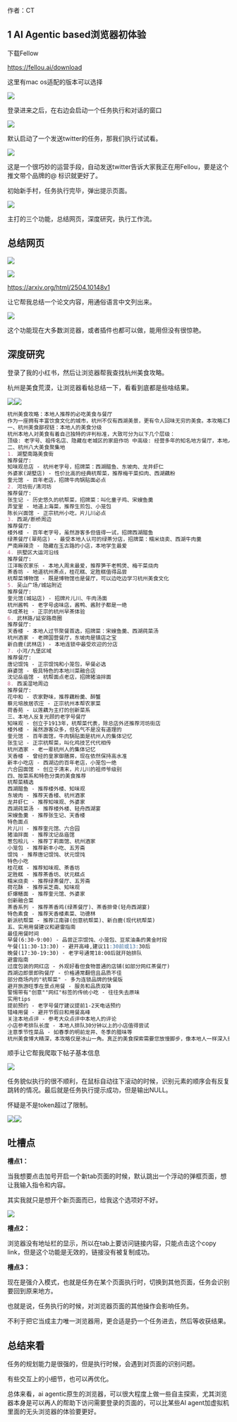 作者：CT

## 1 AI Agentic based浏览器初体验

下载Fellow

https://fellou.ai/download

这里有mac os适配的版本可以选择

![](https://waytoagi.feishu.cn/space/api/box/stream/download/asynccode/?code=YmI4Njk4ZDlkOTc2YjBiNmM4ZTNlMGQwYmFkZDQ4ZmRfOEQyMW5FRUs5aTRrSHdMT3VlYVRqNG1sdlpzSUlTcFZfVG9rZW46UUNZd2JQQlN6b09ZSkd4R0xic2N6WndtbjdmXzE3NDUzMzQyNDY6MTc0NTMzNzg0Nl9WNA)

  

登录进来之后，在右边会启动一个任务执行和对话的窗口

![](https://waytoagi.feishu.cn/space/api/box/stream/download/asynccode/?code=NmYxOTZiY2YzMWM4NGNjNDc1NGMxZTAyZjA1Yzg1ZDlfTmdQRVpOWWF4bmxIejFIeGNpS2lkeEVYVWVvdFhIS3RfVG9rZW46Rk9GRWJDWEVjb1RCaGd4NGF5ZGNTTjJ0bjRkXzE3NDUzMzQyNDY6MTc0NTMzNzg0Nl9WNA)

默认启动了一个发送twitter的任务，那我们执行试试看。

![](https://waytoagi.feishu.cn/space/api/box/stream/download/asynccode/?code=MTk4ZTVlNGUzMzI1MzdiYWZkOGQ1ZDEyMjM2NDljZTZfcks2bTh5QU1vQUlNSDc2TWxBT012TGh5emt0R1Iyb2VfVG9rZW46TUtuS2J6Z3Zhb3N0UEF4b2V6QWNQRUNzbmh6XzE3NDUzMzQyNDY6MTc0NTMzNzg0Nl9WNA)

  

这是一个很巧妙的运营手段，自动发送twitter告诉大家我正在用Fellou，要是这个推文带个品牌的@ 标识就更好了。

初始新手村，任务执行完毕，弹出提示页面。

![](https://waytoagi.feishu.cn/space/api/box/stream/download/asynccode/?code=NDFjY2M4YjUzNjZmYjU2YTlhNTc0M2U3ZThkYjM0ODNfbjFzSWJDUDNHbjEySjhUdkt1Z0pPM29kSVJITHg5RjRfVG9rZW46TDhjOWJXNjl0b1d6amN4aTNXbWNneTdybnFTXzE3NDUzMzQyNDY6MTc0NTMzNzg0Nl9WNA)

  

主打的三个功能，总结网页，深度研究，执行工作流。

  

  

  

  

## 总结网页

![](https://waytoagi.feishu.cn/space/api/box/stream/download/asynccode/?code=ZWY0Mjg4MDdlNGI4ZDU1NmU2YzBiMGQxOWVhODc1N2NfWmhoQjFzOEdpRVRzc0dtR2NXa3I0V21OYTRoYzF6SlBfVG9rZW46TFROQWJ0OHBLb3hoRER4dG5zSGNJNVV4bmliXzE3NDUzMzQyNDY6MTc0NTMzNzg0Nl9WNA)

![](https://waytoagi.feishu.cn/space/api/box/stream/download/asynccode/?code=NjlmY2FkZDY2YmQ0YWUxNGEwOWI1NGZhYTJlOWJlYTlfcTJxa0R3UkJSWTU4eFN1R3JRZE1RWnZtUkhkV2dNTEZfVG9rZW46WWRXOGJMd01Xb3VCYkh4Sjl5TWN1MzdpbjhkXzE3NDUzMzQyNDY6MTc0NTMzNzg0Nl9WNA)

https://arxiv.org/html/2504.10148v1

让它帮我总结一个论文内容，用通俗语言中文列出来。

![](https://waytoagi.feishu.cn/space/api/box/stream/download/asynccode/?code=MzQ3OWU3NzNmNTEwMzgxMGRkNGQ2Njg1OTY1N2U5YTRfOGNFN0FTZXNVRlBxdGNMODVRWVpRVVMxS3RLdjV4WEpfVG9rZW46RFBHcWJEdzF1bzhQSEp4R2NzaWNhSkVBbnVQXzE3NDUzMzQyNDY6MTc0NTMzNzg0Nl9WNA)

这个功能现在大多数浏览器，或者插件也都可以做，能用但没有很惊艳。

  

## 深度研究

登录了我的小红书，然后让浏览器帮我查找杭州美食攻略。

杭州是美食荒漠，让浏览器看帖总结一下，看看到底都是些啥结果。

![](https://waytoagi.feishu.cn/space/api/box/stream/download/asynccode/?code=YTJlMjZhM2Q1Y2IyMTI2ZmNkYWEzYWEyNmE5ZGZhMGNfb2VFWXlibnZHTWhGenVKV2syMUozbWJJdmo0MTFDUTNfVG9rZW46VHIyeWJNeXFzb3RrVk54OHc3RmNwd1habkljXzE3NDUzMzQyNDY6MTc0NTMzNzg0Nl9WNA)![](https://waytoagi.feishu.cn/space/api/box/stream/download/asynccode/?code=NzJlMGEyOWY5ZGVlMDliZjUxZjY1YmY4MDc1ZDYzYjBfczljY0VlUnpoMmx3a091UkZZZ0tCUjVNUGQ2SFN4dGRfVG9rZW46QU0zRmJieWxvb29ZZVJ4UTZYc2NXaG9Nbm9nXzE3NDUzMzQyNDY6MTc0NTMzNzg0Nl9WNA)

  

```markdown
杭州美食攻略：本地人推荐的必吃美食与餐厅
作为一座拥有丰富饮食文化的城市，杭州不仅有西湖美景，更有令人回味无穷的美食。本攻略汇集了多位杭州本地人的真实推荐，带你绕开网红打卡点，体验真正的杭州味道。
一、杭州美食鄙视链：本地人的美食分级
杭州本地人对美食有着自己独特的评判标准，大致可分为以下几个层级：
顶级: 老字号、祖传名店、隐藏在老城区的家庭作坊 中高级: 经营多年的知名地方餐厅，本地人常光顾 中级: 有特色但略显商业化的地方菜馆 低级: 过度包装的网红店，外地连锁品牌的"杭州特色"
二、杭州八大美食聚集地
1. 湖墅南路美食街
推荐餐厅:
知味观总店 - 杭州老字号，招牌菜：西湖醋鱼、东坡肉、龙井虾仁
外婆家(湖墅店) - 性价比高的经典杭帮菜，推荐梅干菜扣肉、西湖藕粉
奎元馆 - 百年老店，招牌牛肉锅贴面必点
2. 河坊街/清河坊
推荐餐厅:
张生记 - 历史悠久的杭帮菜，招牌菜：叫化童子鸡、宋嫂鱼羹
弄堂里 - 地道上海菜，推荐生煎包、小笼包
陈长兴面馆 - 正宗杭州小吃，片儿川必点
3. 西湖/断桥周边
推荐餐厅:
楼外楼 - 百年老字号，虽然游客多但值得一试，招牌西湖醋鱼
绿茶餐厅(翠苑店) - 最受本地人认可的绿茶分店，招牌菜：糯米烧卖、西湖牛肉羹
严南麻辣烫 - 隐藏在玉古路的小店，本地学生最爱
4. 拱墅区大运河沿线
推荐餐厅:
江洋畈农家乐 - 本地人周末最爱，推荐笋干老鸭煲、梅干菜烧肉
茶香坊 - 地道杭州茶点，桂花糕、定胜糕值得品尝
杭帮菜博物馆 - 既是博物馆也是餐厅，可以边吃边学习杭州美食文化
5. 吴山广场/城站附近
推荐餐厅:
奎元馆(城站店) - 招牌片儿川、牛肉汤面
杭州酱鸭 - 老字号卤味店，酱鸭、酱肘子都是一绝
华成茶社 - 正宗的杭州早茶体验
6. 武林路/延安路商圈
推荐餐厅:
天香楼 - 本地人过节聚餐首选，招牌菜：宋嫂鱼羹、西湖莼菜汤
杭州酒家 - 老牌国营餐厅，东坡肉是镇店之宝
新白鹿(武林店) - 本地连锁中最受欢迎的分店
7. 小河/九堡区域
推荐餐厅:
唐记馄饨 - 正宗馄饨和小笼包，早餐必选
麻婆馆 - 极具特色的本地川菜融合店
沈记岳庙馆 - 杭帮面点老店，招牌猪油拌面
8. 西溪湿地周边
推荐餐厅:
花中和 - 农家野味，推荐藕粉羹、醉蟹
蔡元培故居农庄 - 正宗杭州本帮农家菜
荷香苑 - 以莲藕为主打的创新菜系
三、本地人反复光顾的老字号餐厅
知味观 - 创立于1913年，杭帮菜代表，除总店外还推荐河坊街店
楼外楼 - 虽然游客众多，但名气不是没有道理的
奎元馆 - 百年面馆，牛肉锅贴面是杭州人的集体记忆
张生记 - 正宗杭帮菜，叫化鸡技艺代代相传
杭州酒家 - 老一辈杭州人的集体记忆
天香楼 - 曾经的皇家御膳房，现在依然保持高水准
新丰小吃店 - 西湖边的百年老店，小笼包一绝
六合园面馆 - 创立于清末，片儿川的祖师爷级别
四、按菜系和特色分类的美食推荐
杭帮菜精选
西湖醋鱼 - 推荐楼外楼、知味观
东坡肉 - 推荐天香楼、杭州酒家
龙井虾仁 - 推荐知味观、外婆家
西湖莼菜汤 - 推荐楼外楼、轻舟西湖宴
宋嫂鱼羹 - 推荐张生记、天香楼
特色面点
片儿川 - 推荐奎元馆、六合园
猪油拌面 - 推荐沈记岳庙馆
葱包桧儿 - 推荐丁莉面馆、杭州酒家
小笼包 - 推荐新丰小吃、五芳斋
馄饨 - 推荐唐记馄饨、状元馄饨
特色小吃
桂花糕 - 推荐知味观、茶香坊
定胜糕 - 推荐茶香坊、状元糕点
糯米烧卖 - 推荐绿茶餐厅、五芳斋
荷花酥 - 推荐采芝斋、知味观
虾爆鳝面 - 推荐奎元馆、外婆家
创新融合菜
茶香系列 - 推荐茶香鸡(绿茶餐厅)、茶香排骨(轻舟西湖宴)
特色素食 - 推荐天香楼素菜、功德林
新派杭帮菜 - 推荐江南驿(创意杭帮菜)、新白鹿(现代杭帮菜)
五、实用用餐建议和避雷指南
最佳用餐时间
早餐(6:30-9:00) - 品尝正宗馄饨、小笼包、豆浆油条的黄金时段
午餐(11:30-13:30) - 避开高峰,建议11:30前或13:30后
晚餐(17:30-19:30) - 老字号通常18:00后就开始排队
避雷指南
过度包装的网红店 - 外观好看但食物普通的店铺(如部分网红茶餐厅)
西湖边即景即购餐厅 - 价格通常翻倍且品质不佳
部分商场内的"杭帮菜" - 多为连锁品牌的快餐版
避开旅游旺季在景点用餐 - 服务和品质双降
警惕带有"创意""网红"标签的传统小吃 - 往往失去原味
实用tips
提前预约 - 老字号餐厅建议提前1-2天电话预约
错峰用餐 - 避开节假日和用餐高峰
关注本地点评 - 参考大众点评中本地人的评论
小店参考排队长度 - 本地人排队30分钟以上的小店值得尝试
注意季节性菜品 - 如春季的明前龙井、冬季的腊味等
杭州美食博大精深，本攻略仅是冰山一角。真正的美食探索需要您放慢脚步，像本地人一样深入街巷,发现那些不声不响却美味无比的小店。希望这份攻略能帮助您在杭州找到属于自己的美食记忆。
```

  

顺手让它帮我爬取下帖子基本信息

![](https://waytoagi.feishu.cn/space/api/box/stream/download/asynccode/?code=ZDkxMGNhNWM5OGJjYzE2NTFlM2M2YzcyMDMxODUyNWRfRmd5WEc0S1pQajdqazQzdFVLckhKVFZEY21CMjhGdEVfVG9rZW46SXV2OWJSUUR5b2VKN0l4dzVIWmNuM1l0blNiXzE3NDUzMzQyNDY6MTc0NTMzNzg0Nl9WNA)

  

任务貌似执行的很不顺利，在鼠标自动往下滚动的时候，识别元素的顺序会有反复跳转的情况。最后就是任务执行提示成功，但是输出NULL。

怀疑是不是token超过了限制。

![](https://waytoagi.feishu.cn/space/api/box/stream/download/asynccode/?code=YTNlYjM3MmVjMmVhOTU4ZDI0MWE0YmZiZGMwNmM4MTVfd3FnNFdoTGdCYklyYjlra0szVjkwSU83YzgyWW9kVWJfVG9rZW46UXRRUWI3Qk9ib1ZERVN4V2FZM2MwZmdMbktkXzE3NDUzMzQyNDY6MTc0NTMzNzg0Nl9WNA)![](https://waytoagi.feishu.cn/space/api/box/stream/download/asynccode/?code=ZDgyNmRkNzM4OGMzOGM4MzI4NDkzYmQ0NDA5ZTk1ZTFfeGxUM2U3MjJBZnlobVZvaGkyZDhTR2N5czJqT2tMM0RfVG9rZW46TTZ4amJ1b1h2b09KOGp4YVM2aGNLbllJblRoXzE3NDUzMzQyNDY6MTc0NTMzNzg0Nl9WNA)

  

  

  

## 吐槽点

**槽点1：**

当我想要点击加号开启一个新tab页面的时候，默认跳出一个浮动的弹框页面，想让我输入指令和内容。

其实我就只是想开个新页面而已，给我这个选项好不好。

![](https://waytoagi.feishu.cn/space/api/box/stream/download/asynccode/?code=ZGJiMDVjY2JiMzVjMDFjYjkzMzJhZDRlM2MzY2NlYWFfdlJQTFpHMjN2dGFWTWRmdEJuY09Kb3JYaWNtOHlhTGxfVG9rZW46Vjg2ZWJaV1Zpb0ROelB4VFVDcmM5T0NGbjJlXzE3NDUzMzQyNDY6MTc0NTMzNzg0Nl9WNA)

  

**槽点2：**

浏览器没有地址栏的显示，所以在tab上要访问链接内容，只能点击这个copy link，但是这个功能是无效的，链接没有被复制成功。

  

**槽点3：**

现在是强介入模式，也就是任务在某个页面执行时，切换到其他页面，任务会识别要回到原来地方。

也就是说，任务执行的时候，对浏览器页面的其他操作会影响任务。

不利于把它当成主力唯一浏览器用，更合适是扔一个任务进去，然后等收获结果。

  

  

  

## 总结来看

任务的规划能力是很强的，但是执行时候，会遇到对页面的识别问题。

有些交互上的小细节，也可以再优化。

总体来看，ai agentic原生的浏览器，可以很大程度上做一些自主探索，尤其浏览器本身是可以再人的帮助下访问需要登录的页面的，可以比某些AI agent加虚拟机里面的无头浏览器的体验要更好。